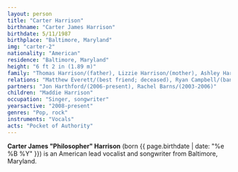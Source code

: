 ```yaml
---
layout: person
title: "Carter Harrison"
birthname: "Carter James Harrison"
birthdate: 5/11/1987
birthplace: "Baltimore, Maryland"
img: "carter-2"
nationality: "American"
residence: "Baltimore, Maryland"
height: "6 ft 2 in (1.89 m)"
family: "Thomas Harrison/(father), Lizzie Harrison/(mother), Ashley Harrison/(younger sister), Daniel Harrison/(younger brother), Olivia Harrison/(younger sister), Lilly Harrison/(younger sister)"
relations: "Matthew Everett/(best friend; deceased), Ryan Campbell/(bandmate), Daniel Matthews/(bandmate), Jack Campbell/(bandmate)"
partners: "Jon Harthford/(2006-present), Rachel Barns/(2003-2006)"
children: "Maddie Harrison"
occupation: "Singer, songwriter"
yearsactive: "2008-present"
genres: "Pop, rock"
instruments: "Vocals"
acts: "Pocket of Authority"
---
```

**Carter James "Philosopher" Harrison** (born {{ page.birthdate | date: "%e %B %Y" }}) is an American lead vocalist and songwriter from Baltimore, Maryland.
